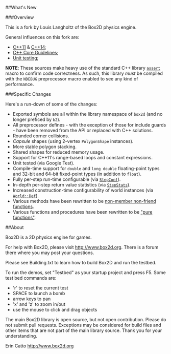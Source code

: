 ##What's New

###Overview

This is a fork by Louis Langholtz of the Box2D physics engine.

General influences on this fork are:
- [C++11](https://en.wikipedia.org/wiki/C%2B%2B11) & [C++14](https://en.wikipedia.org/wiki/C%2B%2B14);
- [C++ Core Guidelines](https://github.com/isocpp/CppCoreGuidelines/blob/master/CppCoreGuidelines.md);
- [Unit testing](https://en.wikipedia.org/wiki/Unit_testing);
 
**NOTE**: These sources make heavy use of the standard C++ library [`assert`](http://en.cppreference.com/w/cpp/error/assert) macro to confirm code correctness.
As such, this library *must* be compiled with the `NDEBUG` preprocessor macro enabled
to see any kind of performance.

###Specific Changes

Here's a run-down of some of the changes:
- Exported symbols are all within the library namespace of `box2d` (and no longer preficed by `b2`).
- All preprocessor defines - with the exception of those for include guards - have been removed from the API or replaced with C++ solutions.
- Rounded corner collisions.
- *Capsule* shapes (using 2-vertex `PolygonShape` instances).
- More stable polygon stacking.
- Shared shapes for reduced memory usage.
- Support for C++11's range-based loops and constant expressions.
- Unit tested (via Google Test).
- Compile-time support for `double` and `long double` floating-point types and 32-bit and 64-bit fixed-point types (in addition to `float`).
- Fully per-step run-time configurable (via [`StepConf`](https://github.com/louis-langholtz/Box2D/blob/dev/Box2D/Box2D/Dynamics/StepConf.hpp)).
- In-depth per-step return value statistics (via [`StepStats`](https://github.com/louis-langholtz/Box2D/blob/dev/Box2D/Box2D/Dynamics/World.hpp#L86)).
- Increased construction-time configurability of world instances (via [`World::Def`](https://github.com/louis-langholtz/Box2D/blob/dev/Box2D/Box2D/Dynamics/World.hpp#L107)).
- Various methods have been rewritten to be [non-member non-friend functions](http://www.drdobbs.com/cpp/how-non-member-functions-improve-encapsu/184401197).
- Various functions and procedures have been rewritten to be ["pure functions"](https://en.wikipedia.org/wiki/Pure_function).

##About

Box2D is a 2D physics engine for games.

For help with Box2D, please visit http://www.box2d.org. There is a forum there where you may post your questions.

Please see Building.txt to learn how to build Box2D and run the testbed.

To run the demos, set "Testbed" as your startup project and press F5. Some test bed commands are:
- 'r' to reset the current test
- SPACE to launch a bomb
- arrow keys to pan
- 'x' and 'z' to zoom in/out
- use the mouse to click and drag objects

The main Box2D library is open source, but not open contribution. Please do not submit pull requests. Exceptions may be considered for build files and other items that are not part of the main library source. Thank you for your understanding.

Erin Catto
http://www.box2d.org

